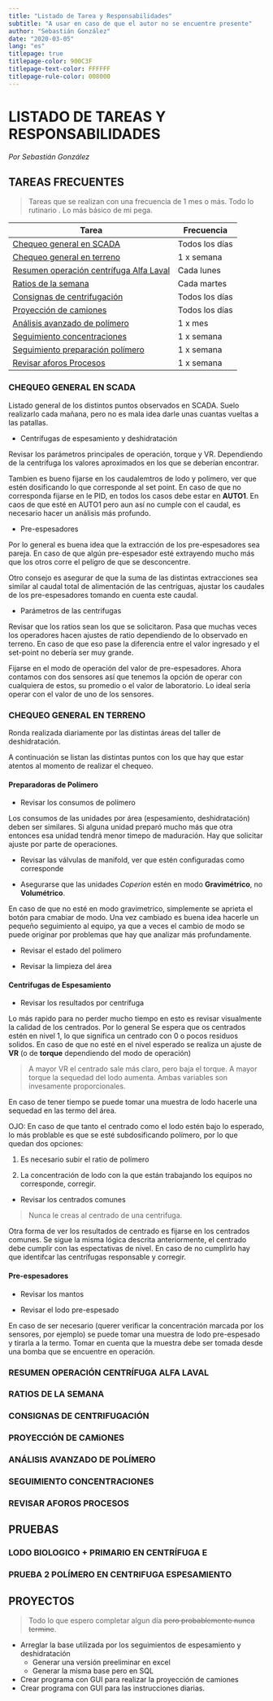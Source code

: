 ```yaml
---
title: "Listado de Tarea y Responsabilidades"
subtitle: "A usar en caso de que el autor no se encuentre presente"
author: "Sebastián González"
date: "2020-03-05"
lang: "es"
titlepage: true
titlepage-color: 900C3F
titlepage-text-color: FFFFFF
titlepage-rule-color: 008000
---
```


# LISTADO DE TAREAS Y RESPONSABILIDADES
*Por Sebastián González*

## TAREAS FRECUENTES

> Tareas que se realizan con una frecuencia de 1 mes o más. Todo lo rutinario . Lo más básico de mi pega.

Tarea | Frecuencia
------|------------
[Chequeo general en SCADA](#chequeo-general-en-scada) | Todos los días
[Chequeo general en terreno](#chequeo-general-en-terreno) | 1 x semana
[Resumen operación centrífuga Alfa Laval](#resumen-operación-centrífuga-alfa-laval) | Cada lunes
[Ratios de la semana](#ratios-de-la-semana) | Cada martes
[Consignas de centrifugación](#consignas-de-centrifugación) | Todos los días
[Proyección de camiones](#proyección-de-camiones) | Todos los días
[Análisis avanzado de polímero](#análisis-avanzado-de-polimero) | 1 x mes
[Seguimiento concentraciones](#seguimiento-concentraciones) | 1 x semana
[Seguimiento preparación polímero](#seguimiento-preparación-polímero) | 1 x semana
[Revisar aforos Procesos](#revisar-aforos-procesos) | 1 x semana


### CHEQUEO GENERAL EN SCADA

Listado general de los distintos puntos observados en SCADA. Suelo realizarlo cada mañana, pero no es mala idea darle unas cuantas vueltas a las patallas.

 - Centrífugas de espesamiento y deshidratación

Revisar los parámetros principales de operación, torque y VR. Dependiendo de la centrífuga los valores aproximados en los que se deberían encontrar. 

Tambien es bueno fijarse en los caudalemtros de lodo y polímero, ver que estén dosificando lo que corresponde al set point. En caso de que no corresponda fijarse en le PID, en todos los casos debe estar en **AUTO1**. En caos de que esté en AUTO1 pero aun así no cumple con el caudal, es necesario hacer un análisis más profundo. 

 - Pre-espesadores

Por lo general es buena idea que la extracción de los pre-espesadores sea pareja. En caso de que algún pre-espesador esté extrayendo mucho más que los otros corre el pelígro de que se desconcentre.

Otro consejo es asegurar de que la suma de las distintas extracciones sea similar al caudal total de alimentación de las centríguas, ajustar los caudales de los pre-espesadores tomando en cuenta este caudal.

 - Parámetros de las centrifugas

Revisar que los ratios sean los que se solicitaron. Pasa que muchas veces los operadores hacen ajustes de ratio dependiendo de lo observado en terreno. En caso de que eso pase la diferencia entre el valor ingresado y el set-point no debería ser muy grande.

Fijarse en el modo de operación del valor de pre-espesadores. Ahora contamos con dos sensores así que tenemos la opción de operar con cualquiera de estos, su promedio o el valor de laboratorio. Lo ideal sería operar con el valor de uno de los sensores.

### CHEQUEO GENERAL EN TERRENO

Ronda realizada diariamente por las distintas áreas del taller de deshidratación.

A continuación se listan las distintas puntos con los que hay que estar atentos al momento de realizar el chequeo. 

#### Preparadoras de Polímero

 - Revisar los consumos de polímero

Los consumos de las unidades por área (espesamiento, deshidratación) deben ser similares. Si alguna unidad preparó mucho más que otra entonces esa unidad tendrá menor timepo de maduración. Hay que solicitar ajuste por parte de operaciones.

 - Revisar las válvulas de manifold, ver que estén configuradas como corresponde 

 - Asegurarse que las unidades *Coperion* estén en modo **Gravimétrico**, no **Volumétrico**. 

En caso de que no esté en modo gravimetrico, simplemente se aprieta el botón para cmabiar de modo. Una vez cambiado es buena idea hacerle un pequeño seguimiento al equipo, ya que a veces el cambio de modo se puede originar por problemas que hay que analizar más profundamente.

 - Revisar el estado del polímero

 - Revisar la limpieza del área

#### Centrifugas de Espesamiento

 - Revisar los resultados por centrífuga

Lo más rapido para no perder mucho tiempo en esto es revisar visualmente la calidad de los centrados. Por lo general Se espera que os centrados estén en nivel 1, lo que significa un centrado con 0 o pocos residuos solidos. En caso de que no esté en el nivel esperado se realiza un ajuste de **VR** (o de **torque** dependiendo del modo de operación)

> A mayor VR el centrado sale más claro, pero baja el torque. A mayor torque la sequedad del lodo aumenta. Ambas variables son invesamente proporcionales.

En caso de tener tiempo se puede tomar una muestra de lodo hacerle una sequedad en las termo del área.

OJO: En caso de que tanto el centrado como el lodo estén bajo lo esperado, lo más problable es que se esté subdosificando polímero, por lo que quedan dos opciones:

1. Es necesario subir el ratio de polímero

2. La concentración de lodo con la que están trabajando los equipos no corresponde, corregir.

 - Revisar los centrados comunes

> Nunca le creas al centrado de una centrifuga.

Otra forma de ver los resultados de centrado es fijarse en los centrados comunes. Se sigue la misma lógica descrita anteriormente, el centrado debe cumplir con las espectativas de nivel. En caso de no cumplirlo hay que identifcar las centrífugas responsable y corregir. 

#### Pre-espesadores

 - Revisar los mantos

 - Revisar el lodo pre-espesado

En caso de ser necesario (querer verificar la concentración marcada por los sensores, por ejemplo) se puede tomar una muestra de lodo pre-espesado y tirarla a la termo. Tomar en cuenta que la muestra debe ser tomada desde una bomba que se encuentre en operación.

### RESUMEN OPERACIÓN CENTRÍFUGA ALFA LAVAL

### RATIOS DE LA SEMANA

### CONSIGNAS DE CENTRIFUGACIÓN

### PROYECCIÓN DE CAMiONES

### ANÁLISIS AVANZADO DE POLÍMERO

### SEGUIMIENTO CONCENTRACIONES

### REVISAR AFOROS PROCESOS

## PRUEBAS

### LODO BIOLOGICO + PRIMARIO EN CENTRÍFUGA E

### PRUEBA 2 POLÍMERO EN CENTRIFUGA ESPESAMIENTO


## PROYECTOS

> Todo lo que espero completar algun día ~~pero probablemente nunca termine~~.

* Arreglar la base utilizada por los seguimientos de espesamiento y deshidratación
    * Generar una versión preeliminar en excel
    * Generar la misma base pero en SQL
* Crear programa con GUI para realizar la proyección de camiones
* Crear programa con GUI para las instrucciones diarias.


